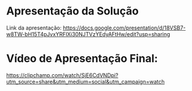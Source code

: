 # Apresentação da Solução
Link da apresentação: https://docs.google.com/presentation/d/18VSB7-w8TW-bH15T4pJvxYRFlXi30NJTVzYEdyAFtHw/edit?usp=sharing

# Vídeo de Apresentação Final:
https://clipchamp.com/watch/SjE6CdVNDpi?utm_source=share&utm_medium=social&utm_campaign=watch
